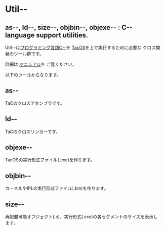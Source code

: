 # Util--
as--, ld--, size--, objbin--, objexe-- : C-- language support utilities.
---
Util--は[プログラミング言語C--](https://github.com/tctsigemura/C--/)を
[TacOS](https://github.com/tctsigemura/TacOS/)を上で実行するために必要な
クロス開発のツール群です。

詳細は
[マニュアル](https://github.com/tctsigemura/Util--/blob/master/doc/umm.pdf)を
ご覧ください。

以下のツールからなります。

## as--
TaCのクロスアセンブラです。

## ld--
TaCのクロスリンカーです。

## objexe--
TacOSの実行形式ファイル(.exe)を作ります。

## objbin--
カーネルやIPLの実行形式ファイル(.bin)を作ります。

## size--
再配置可能オブジェクト(.o)，実行形式(.exe)の各セグメントのサイズを表示します．

